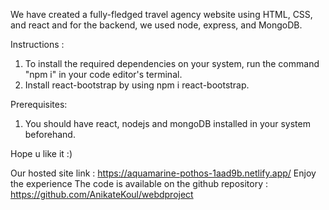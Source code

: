 We have created a fully-fledged travel agency website using HTML, CSS, and react and for the backend, we used node, express, and MongoDB. 

Instructions :
1. To install the required dependencies on your system, run the command "npm i" in your code editor's terminal.
2. Install react-bootstrap by using npm i react-bootstrap. 

Prerequisites:
1. You should have react, nodejs and mongoDB installed in your system beforehand.

Hope u like it :)

Our hosted site link : https://aquamarine-pothos-1aad9b.netlify.app/
Enjoy the experience
The code is available on the github repository : https://github.com/AnikateKoul/webdproject